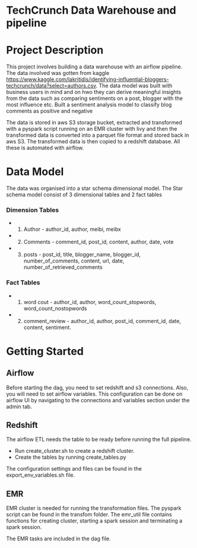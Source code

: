 # TechCrunch Data Warehouse and pipeline

# Project Description
This project involves building a data warehouse with an airflow pipeline. The data involved was gotten from kaggle https://www.kaggle.com/lakritidis/identifying-influential-bloggers-techcrunch/data?select=authors.csv. The data model was built with business users in mind and on hwo they can derive meaningful insights from the data such as comparing sentiments on a post, blogger with the most influence etc.
Built a sentiment analysis model to classify blog comments as positive and negative


The data is stored in aws S3 storage bucket, extracted and transformed with a pyspark script running on an EMR cluster with livy and then the transformed data is  converted into a parquet file format and stored back in aws S3. The transformed data is then copied to a redshift database. All these is automated with airflow.


# Data Model
The data was organised into a star schema dimensional model. The Star schema model consist of 3 dimensional tables and 2 fact tables

### Dimension Tables 
- 1. Author - author_id, author, meibi, meibx
- 2. Comments - comment_id, post_id, content, author, date, vote
- 3. posts - post_id, title, blogger_name, blogger_id, number_of_comments, content, url, date, number_of_retrieved_comments
### Fact Tables
- 1. word cout - author_id, author, word_count_stopwords, word_count_nostopwords
- 2. comment_review - author_id, author, post_id, comment_id, date, content, sentiment.



# Getting Started

## Airflow
Before starting the dag, you need to set redshift and s3 connections. Also, you will need to set airflow variables.
This configuration can be done on airflow UI by navigating to the connections and variables section under the admin tab.

## Redshift
The airflow ETL needs the table to be ready before running the full pipeline. 
- Run create_cluster.sh to create a redshift cluster.
- Create the tables by running create_tables.py

The configuration settings and files can be found in the export_env_variables.sh file.

## EMR
EMR cluster is needed for running the transformation files. The pyspark script can be found in the transfom folder. The emr_util file contains functions for creating cluster, starting a spark session and terminating a spark session.

The EMR tasks are included in the dag file.
